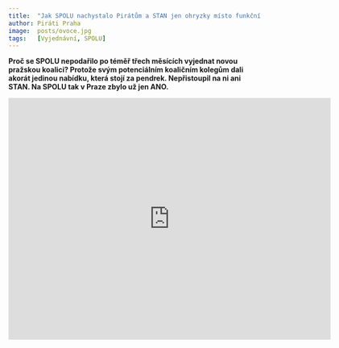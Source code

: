 ```yaml
---
title:  "Jak SPOLU nachystalo Pirátům a STAN jen ohryzky místo funkční koalice"
author: Piráti Praha
image:  posts/ovoce.jpg
tags:   [Vyjednávní, SPOLU]
---
```


**Proč se SPOLU nepodařilo po téměř třech měsících vyjednat novou pražskou koalici? Protože svým potenciálním koaličním kolegům dali akorát jedinou nabídku, která stojí za pendrek. Nepřistoupil na ni ani STAN. Na SPOLU tak v Praze zbylo už jen ANO.**

<iframe
    width="640"
    height="480"
    src="https://www.youtube.com/embed/945p1-e4ask"
    frameborder="0"
    allow="autoplay; encrypted-media"
    allowfullscreen
>
</iframe>
